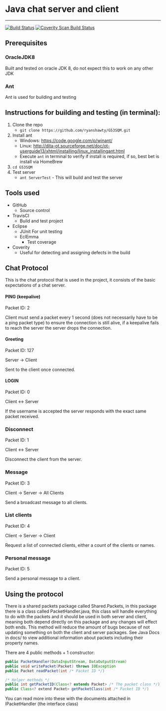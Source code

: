 # Java chat server and client
---
[![Build Status](https://travis-ci.org/ryanshawty/G53SQM.svg?branch=master)](https://travis-ci.org/ryanshawty/G53SQM)
<a href="https://scan.coverity.com/projects/3643">
  <img alt="Coverity Scan Build Status"
       src="https://scan.coverity.com/projects/3643/badge.svg"/>
</a>
## Prerequisites
### OracleJDK8
Built and tested on oracle JDK 8, do not expect this to work on any other JDK
### Ant
Ant is used for building and testing


## Instructions for building and testing (in terminal):
 1. Clone the repo
    * ``git clone https://github.com/ryanshawty/G53SQM.git``
 2. Install ant
    * Windows: https://code.google.com/p/winant/
    * Linux: http://dita-ot.sourceforge.net/doc/ot-userguide13/xhtml/installing/linux_installingant.html
    * Execute ``ant`` in terminal to verify if install is required, if so, best bet is install via HomeBrew
 3. ``cd G53SQM``
 4. Test server
    * ``ant ServerTest`` - This will build and test the server

## Tools used
- GitHub
	- Source control
- TravisCI 
	- Build and test project
- Eclipse 
	- JUnit
		For unit testing
	- EclEmma
		- Test coverage
- Coverity
	- Useful for detecting and assigning defects in the build

## Chat Protocol
This is the chat protocol that is used in the project, it consists of the basic expectations of a chat server.

#### PING (keepalive)
Packet ID: 2

Client must send a packet every 1 second (does not necessarily have to be a ping packet type) to ensure the connection is still alive, if a keepalive fails to reach the server the server drops the connection.

#### Greeting
Packet ID: 127

Server -> Client

Sent to the client once connected.

#### LOGIN <username>
Packet ID: 0

Client <-> Server

If the username is accepted the server responds with the exact same packet received.

### Disconnect
Packet ID: 1

Client <-> Server

Disconnect the client from the server.

### Message
Packet ID: 3

Client -> Server -> All Clients

Send a broadcast message to all clients.

### List clients
Packet ID: 4

Client -> Server -> Client

Request a list of connected clients, either a count of the clients or names.

### Personal message
Packet ID: 5

Send a personal message to a client.

## Using the protocol
There is a shared packets package called Shared.Packets, in this package there is a class called PacketHandler.java, this class will handle everything to do with the packets and it should be used in both server and client, meaning both depend directly on this package and any changes will effect both ends. This method will reduce the amount of bugs because of not updating something on both the client and server packages. See Java Docs in docs/ to view additional information about packets including their property names.

There are 4 public methods + 1 constructor:

```java
public PacketHandler(DataInputStream, DataOutputStream)
public void writePacket(Packet) throws IOException
public Packet readPacket(int /* Packet ID */)

/* Helper methods */
public int getPacketID(Class<? extends Packet> /* The packet class */)
public Class<? extend Packet> getPacketClass(int /* Packet ID */)
```

You can read more into these with the documents attached in IPacketHandler (the interface class)